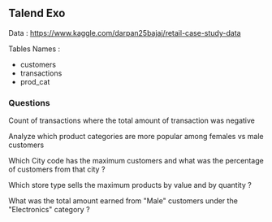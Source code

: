 ## Talend Exo

Data : https://www.kaggle.com/darpan25bajaj/retail-case-study-data

Tables Names : 
 - customers
 - transactions
 - prod_cat

### Questions

Count of transactions where the total amount of transaction was negative

Analyze which product categories are more popular among females vs male customers

Which City code has the maximum customers and what was the percentage of customers from that city ?

Which store type sells the maximum products by value and by quantity ?

What was the total amount earned from "Male" customers under the "Electronics" category ?

